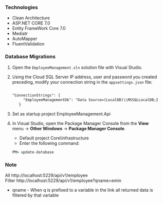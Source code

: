### **Technologies**
- Clean Architecture
- ASP.NET CORE 7.0
- Entity FrameWork Core 7.0
- Mediatr
- AutoMapper
- FluentValidation  

### **Database Migrations**
1. Open the `EmployeeManagement.sln` solution file with Visual Studio.

1. Using the Cloud SQL Server IP address, user and password you created preceding, modify your connection string in the `appsettings.json` file:

   ```XML
    
   "ConnectionStrings": {
        "EmployeeManagementDb": "Data Source=(LocalDB)\\MSSQLLocalDB;Initial Catalog=employee_management;Integrated Security=True;Connect Timeout=60;TrustServerCertificate=True"
      } 
   ```
 
1. Set as startup project EmployeeManagement.Api
2. In Visual Studio, open the Package Manager Console from the **View** menu -> **Other Windows** -> **Package Manager Console**. 
   -  Default project Core\Infrastructure  
   -  Enter the following command:

   ```cmd
   PM> update-database
   ```
 ### **Note**
 All
 http://localhost:5229/api/v1/employee   
 Filter 
 http://localhost:5229/api/v1/employee?qname=emin
  - qname -  When q is prefixed to a variable in the link all returned data is filtered by that variable  
